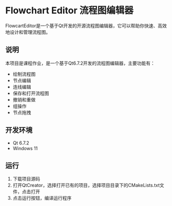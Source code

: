 # Flowchart Editor 流程图编辑器
FlowcartEditor是一个基于Qt开发的开源流程图编辑器，它可以帮助你快速、高效地设计和管理流程图。

## 说明
本项目是课程作业，是一个基于Qt6.7.2开发的流程图编辑器，主要功能有：
- 绘制流程图
- 节点编辑
- 连线编辑
- 保存和打开流程图  
- 撤销和重做
- 组操作
- 节点拖拽

## 开发环境
- Qt 6.7.2
- Windows 11

## 运行
1. 下载项目源码 
2. 打开QtCreator，选择打开已有的项目，选择项目目录下的CMakeLists.txt文件，点击打开
3. 点击运行按钮，编译运行程序
